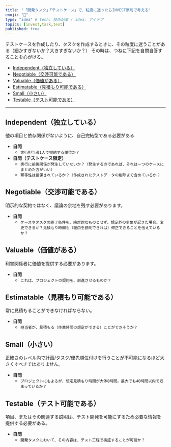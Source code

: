 ```yaml
---
title: "「開発タスク」「テストケース」で、粒度に迷ったらINVEST原則で考える"
emoji: "🔖"
type: "idea" # tech: 技術記事 / idea: アイデア
topics: [invest,task,test]
published: true
---
```


テストケースを作成したり、タスクを作成するときに、その粒度に迷うことがある（細かすぎないか？大きすぎないか？）
その時は、つねに下記を自問自答することを心がける。

- [Independent（独立している）](#independent独立している)
- [Negotiable（交渉可能である）](#negotiable交渉可能である)
- [Valuable（価値がある）](#valuable価値がある)
- [Estimatable（見積もり可能である）](#estimatable見積もり可能である)
- [Small（小さい）](#small小さい)
- [Testable（テスト可能である）](#testableテスト可能である)

---

## Independent（独立している）

他の項目と依存関係がないように、自己完結型である必要がある

- **自問**
    - `実行担当者1人で完結する単位か？`
- **自問（テストケース限定）**
    - `実行に前後関係が発生していないか？（発生するのであれば、それは一つのケースにまとめた方がいい）`
    - `冪等性は担保されているか？（作成されたテストデータの削除まで含めているか？`

## Negotiable（交渉可能である）

明示的な契約ではなく、議論の余地を残す必要があります。

- **自問**
    - `ケースやタスクの終了条件を、絶対的なものとせず、想定外の事象が起きた場合、変更できるか？見積もり時間も（理由を説明できれば）修正できることを伝えているか？`

## Valuable（価値がある）

利害関係者に価値を提供する必要があります。

- **自問**
    - `これは、プロジェクトの契約を、前進させるものか？`

## Estimatable（見積もり可能である）

常に見積もることができなければならない。

- **自問**
    - `担当者が、見積もる（作業時間の想定ができる）ことができそうか？`

## Small（小さい）

正確さのレベル内で計画/タスク/優先順位付けを行うことが不可能になるほど大きくすべきではありません。

- **自問**
    - `プロジェクトにもよるが、想定見積もり時間が大体8時間。最大でも40時間以内で収まっているか？`

## Testable（テスト可能である）

項目、またはその関連する説明は、テスト開発を可能にするため必要な情報を提供する必要がある。

- **自問**
    - `開発タスクにおいて、その内容は、テスト工程で検証することが可能か？`
